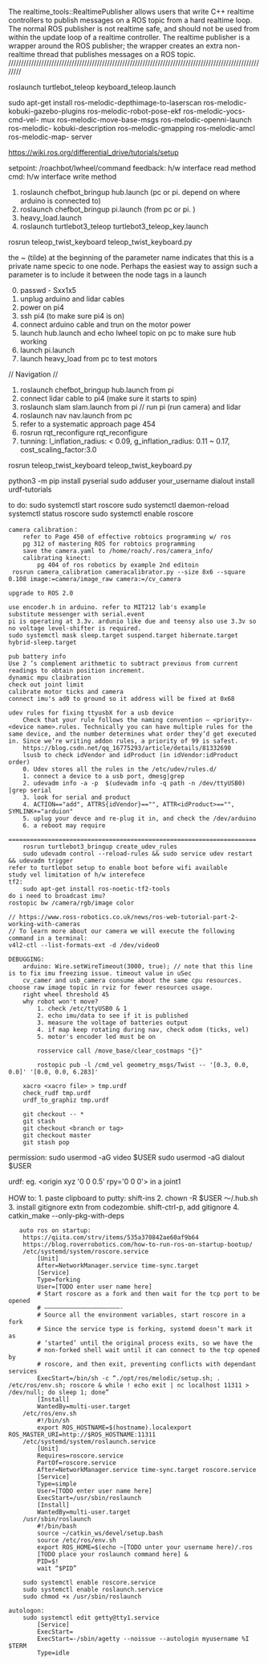 The realtime_tools::RealtimePublisher allows users that write C++ realtime controllers to publish messages on a ROS topic from a hard realtime loop. The normal ROS publisher is not realtime safe, and should not be used from within the update loop of a realtime controller. The realtime publisher is a wrapper around the ROS publisher; the wrapper creates an extra non-realtime thread that publishes messages on a ROS topic.
////////////////////////////////////////////////////////////////////////////////////////////////////////

roslaunch turtlebot_teleop keyboard_teleop.launch

sudo apt-get install ros-melodic-depthimage-to-laserscan ros-melodic-
kobuki-gazebo-plugins ros-melodic-robot-pose-ekf ros-melodic-yocs-cmd-vel-
mux ros-melodic-move-base-msgs ros-melodic-openni-launch ros-melodic-
kobuki-description ros-melodic-gmapping ros-melodic-amcl ros-melodic-map-
server

https://wiki.ros.org/differential_drive/tutorials/setup

setpoint: /roachbot/lwheel/command
feedback: h/w interface read method
cmd: h/w interface write method

1. roslaunch chefbot_bringup hub.launch (pc or pi. depend on where arduino is connected to)
2. roslaunch chefbot_bringup pi.launch (from pc or pi. )
3. heavy_load.launch
4. roslaunch turtlebot3_teleop turtlebot3_teleop_key.launch

rosrun teleop_twist_keyboard teleop_twist_keyboard.py


the ~ (tilde) at the beginning of the parameter name indicates that this is a private name specic to one node. Perhaps the easiest way to assign such a parameter is to include it between the node tags in a launch

0. passwd - Sxx1x5
1. unplug arduino and lidar cables
2. power on pi4
3. ssh pi4 (to make sure pi4 is on)
4. connect arduino cable and trun on the motor power
5. launch hub.launch and echo lwheel topic on pc to make sure hub working
6. launch pi.launch 
7. launch heavy_load from pc to test motors

// Navigation // 
1. roslaunch chefbot_bringup hub.launch from pi
2. connect lidar cable to pi4 (make sure it starts to spin)
3. roslaunch slam slam.launch from pi   // run pi (run camera) and lidar
4. roslaunch nav nav.launch from pc
5. refer to a systematic approach page 454 
6. rosrun rqt_reconfigure rqt_reconfigure
7. tunning: l_inflation_radius: < 0.09, g_inflation_radius: 0.11 ~ 0.17, cost_scaling_factor:3.0

rosrun teleop_twist_keyboard teleop_twist_keyboard.py

python3 -m pip install pyserial
sudo adduser your_username dialout
install urdf-tutorials

to do:
    sudo systemctl start roscore
    sudo systemctl daemon-reload
    systemctl status roscore
    sudo systemctl enable roscore
 
    camera calibration：
        refer to Page 450 of effective robtoics programming w/ ros
        pg 312 of mastering ROS for robtoics programming
        save the camera.yaml to /home/roach/.ros/camera_info/
        calibrating kinect:
            pg 404 of ros robotics by example 2nd editoin
     rosrun camera_calibration cameracalibrator.py --size 8x6 --square 0.108 image:=camera/image_raw camera:=/cv_camera

    upgrade to ROS 2.0
     
    use encoder.h in arduino. refer to MIT212 lab's example
    substitute messenger with serial.event
    pi is operating at 3.3v. ardunio like due and teensy also use 3.3v so no voltage level-shifter is required.
    sudo systemctl mask sleep.target suspend.target hibernate.target hybrid-sleep.target    

    pub battery info
    Use 2 ’s complement arithmetic to subtract previous from current readings to obtain position increment.
    dynamic mpu claibration
    check out joint limit
    calibrate motor ticks and camera
    connect imu's ad0 to ground so it address will be fixed at 0x68

    udev rules for fixing ttyusbX for a usb device
        Check that your rule follows the naming convention – <priority>-<device name>.rules. Technically you can have multiple rules for the same device, and the number determines what order they’d get executed in. Since we’re writing addon rules, a priority of 99 is safest.
        https://blog.csdn.net/qq_16775293/article/details/81332690   
        lsusb to check idVendor and idProduct (in idVendor:idProduct order)
        0. Udev stores all the rules in the /etc/udev/rules.d/ 
        1. connect a device to a usb port, dmesg|grep 
        2. udevadm info -a -p  $(udevadm info -q path -n /dev/ttyUSB0) |grep serial
        3. look for serial and product
        4. ACTION=="add", ATTRS{idVendor}=="", ATTR<idProduct>=="", SYMLINK+="arduion"
        5. uplug your devce and re-plug it in, and check the /dev/arduino
        6. a reboot may require
        =====================================================================
        rosrun turtlebot3_bringup create_udev_rules
        sudo udevadm control --reload-rules && sudo service udev restart && udevadm trigger
    refer to turtlebot setup to enable boot before wifi available
    study vel limitation of h/w interefece 
    tf2:
        sudo apt-get install ros-noetic-tf2-tools
    do i need to broadcast imu?
    rostopic bw /camera/rgb/image color

    // https://www.ross-robotics.co.uk/news/ros-web-tutorial-part-2-working-with-cameras
    // To learn more about our camera we will execute the following command in a terminal:
    v4l2-ctl --list-formats-ext -d /dev/video0

    DEBUGGING:
        arduino: Wire.setWireTimeout(3000, true); // note that this line is to fix imu freezing issue. timeout value in uSec
        cv_camer and usb_camera consume about the same cpu resources. choose raw image topic in rviz for fewer resources usage.
        right wheel threshold 45
        why robot won't move?
            1. check /etc/ttyUSB0 & 1
            2. echo imu/data to see if it is published
            3. measure the voltage of batteries output 
            4. if map keep rotating during nav, check odom (ticks, vel)
            5. motor's encoder led must be on

            rosservice call /move_base/clear_costmaps "{}"

            rostopic pub -l /cmd_vel geometry_msgs/Twist -- '[0.3, 0.0, 0.0]' '[0.0, 0.0, 6.283]'

        xacro <xacro file> > tmp.urdf
        check_rudf tmp.urdf
        urdf_to_graphiz tmp.urdf

        git checkout -- *
        git stash 
        git checkout <branch or tag>    
        git checkout master
        git stash pop

permission:
    sudo usermod -aG video $USER
    sudo usermod -aG dialout $USER
        
urdf:
    eg. <origin xyz '0 0 0.5' rpy='0 0 0'> in a joint1  

HOW to:
    1. paste clipboard to putty: shift-ins
    2. chown -R $USER ～/.hub.sh
    3. install gitignore extn from codezombie. shift-ctrl-p, add gitignore 
    4. catkin_make --only-pkg-with-deps <pkg>

       auto ros on startup:
        https://qiita.com/strv/items/535a370842ae60af9b64
        https://blog.roverrobotics.com/how-to-run-ros-on-startup-bootup/
        /etc/systemd/system/roscore.service
            [Unit]
            After=NetworkManager.service time-sync.target
            [Service]
            Type=forking
            User=[TODO enter user name here]
            # Start roscore as a fork and then wait for the tcp port to be opened
            # —————————————————————-
            # Source all the environment variables, start roscore in a fork
            # Since the service type is forking, systemd doesn’t mark it as
            # ‘started’ until the original process exits, so we have the
            # non-forked shell wait until it can connect to the tcp opened by
            # roscore, and then exit, preventing conflicts with dependant services
            ExecStart=/bin/sh -c “./opt/ros/melodic/setup.sh; . /etc/ros/env.sh; roscore & while ! echo exit | nc localhost 11311 > /dev/null; do sleep 1; done”
            [Install]
            WantedBy=multi-user.target
        /etc/ros/env.sh
            #!/bin/sh
            export ROS_HOSTNAME=$(hostname).localexport ROS_MASTER_URI=http://$ROS_HOSTNAME:11311﻿
        /etc/systemd/system/roslaunch.service
            [Unit]
            Requires=roscore.service
            PartOf=roscore.service
            After=NetworkManager.service time-sync.target roscore.service
            [Service]
            Type=simple
            User=[TODO enter user name here]
            ExecStart=/usr/sbin/roslaunch
            [Install]
            WantedBy=multi-user.target
        /usr/sbin/roslaunch
            #!/bin/bash
            source ~/catkin_ws/devel/setup.bash
            source /etc/ros/env.sh
            export ROS_HOME=$(echo ~[TODO unter your username here)/.ros
            [TODO place your roslaunch command here] &
            PID=$!
            wait “$PID”

        sudo systemctl enable roscore.service
        sudo systemctl enable roslaunch.service
        sudo chmod +x /usr/sbin/roslaunch

    autologon:
        sudo systemctl edit getty@tty1.service
            [Service]
            ExecStart=
            ExecStart=-/sbin/agetty --noissue --autologin myusername %I $TERM
            Type=idle

    
